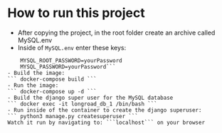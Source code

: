 # How to run this project
- After copying the project, in the root folder create an archive called MySQL.env
- Inside of ```MySQL.env``` enter these keys:
```SECRET_KEY=YourSecretKey
    MYSQL_ROOT_PASSWORD=yourPassword
    MYSQL_PASSWORD=yourPassword```
- Build the image:
``` docker-compose build ```
- Run the image:
``` docker-compose up -d ```
- Build the django super user for the MySQL database
``` docker exec -it longroad_db_1 /bin/bash ```
- Run inside of the container to create the django superuser:
``` python3 manage.py createsuperuser ```
Watch it run by navigating to: ```localhost``` on your browser